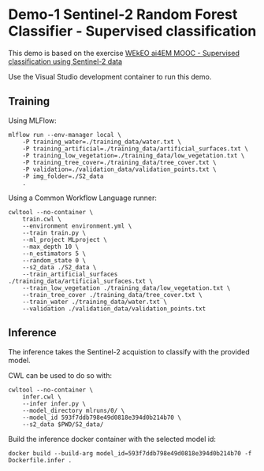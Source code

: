 
# Demo-1 Sentinel-2 Random Forest Classifier - Supervised classification


This demo is based on the exercise [WEkEO ai4EM MOOC - Supervised classification using Sentinel-2 data](https://github.com/wekeo/ai4EM_MOOC/blob/main/3_land/3D2_land_cover_classification_with_Sentinel-2_data/3D2_supervised_classification_using_Sentinel-2.ipynb)

Use the Visual Studio development container to run this demo.

## Training 

Using MLFlow:

```
mlflow run --env-manager local \
    -P training_water=./training_data/water.txt \
    -P training_artificial=./training_data/artificial_surfaces.txt \
    -P training_low_vegetation=./training_data/low_vegetation.txt \
    -P training_tree_cover=./training_data/tree_cover.txt \
    -P validation=./validation_data/validation_points.txt \
    -P img_folder=./S2_data
    .
```

Using a Common Workflow Language runner:

```
cwltool --no-container \
    train.cwl \
    --environment environment.yml \
    --train train.py \
    --ml_project MLproject \
    --max_depth 10 \
    --n_estimators 5 \
    --random_state 0 \
    --s2_data ./S2_data \
    --train_artificial_surfaces ./training_data/artificial_surfaces.txt \
    --train_low_vegetation ./training_data/low_vegetation.txt \
    --train_tree_cover ./training_data/tree_cover.txt \
    --train_water ./training_data/water.txt \
    --validation ./validation_data/validation_points.txt
```

## Inference

The inference takes the Sentinel-2 acquistion to classify with the provided model.

CWL can be used to do so with:

```
cwltool --no-container \
    infer.cwl \
    --infer infer.py \
    --model_directory mlruns/0/ \
    --model_id 593f7ddb798e49d0818e394d0b214b70 \
    --s2_data $PWD/S2_data/
```

Build the inference docker container with the selected model id:

```
docker build --build-arg model_id=593f7ddb798e49d0818e394d0b214b70 -f Dockerfile.infer .
```
